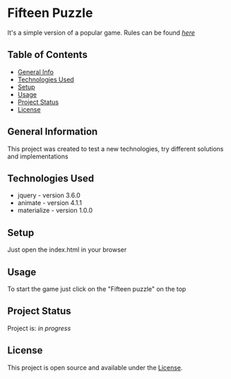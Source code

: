 # Fifteen Puzzle
It's a simple version of a popular game. 
Rules can be found [_here_](https://en.wikipedia.org/wiki/15_puzzle)


## Table of Contents
* [General Info](#general-information)
* [Technologies Used](#technologies-used)
* [Setup](#setup)
* [Usage](#usage)
* [Project Status](#project-status)
* [License](#license)


## General Information
This project was created to test a new technologies, try different solutions and implementations


## Technologies Used
- jquery - version 3.6.0
- animate - version 4.1.1
- materialize - version 1.0.0


## Setup
Just open the index.html in your browser


## Usage
To start the game just click on the "Fifteen puzzle" on the top


## Project Status
Project is: _in progress_


## License
This project is open source and available under the [License](https://github.com/DevilRep/fifteen-puzzle/blob/main/LICENSE).

